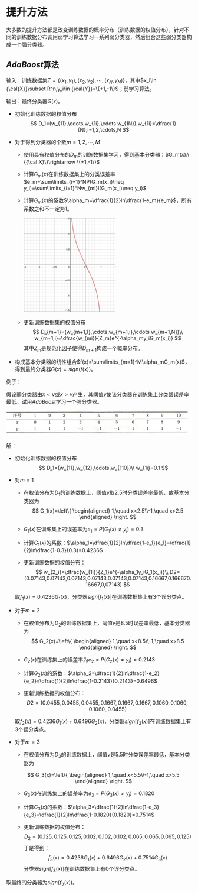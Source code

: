 # 提升方法

大多数的提升方法都是改变训练数据的概率分布（训练数据的权值分布），针对不同的训练数据分布调用弱学习算法学习一系列弱分类器，然后组合这些弱分类器构成一个强分类器。

## $AdaBoost$算法

输入：训练数据集$T=\{(x_1,y_1),(x_2,y_2),\cdots,(x_N,y_N)\}$，其中$x_i\in {\cal{X}}\subset R^n,y_i\in {\cal{Y}}=\{+1,-1\}$；弱学习算法。

输出：最终分类器$G(x)$。

* 初始化训练数据的权值分布
  $$
  D_1=(w_{11},\cdots,w_{1i},\cdots w_{1N}),w_{1i}=\dfrac{1}{N},i=1,2,\cdots,N
  $$

* 对于得到分类器的个数$m=1,2,\cdots,M$

  * 使用具有权值分布的$D_m$的训练数据集学习，得到基本分类器：$G_m(x):\{{\cal X}\}\rightarrow \{+1,-1\}$

  * 计算$G_m(x)$在训练数据集上的分类误差率$e_m=\sum\limits_{i=1}^NP(G_m(x_i)\neq y_i)=\sum\limits_{i=1}^Nw_{mi}I(G_m(x_i)\neq y_i)$

  * 计算$G_m(x)$的系数$\alpha_m=\dfrac{1}{2}ln\dfrac{1-e_m}{e_m}$，所有系数之和不一定为$1$。

    <img src="提升方法.assets/30EE6CF1DA4F8BBE87C8E42C9D6587B2.png" alt="30EE6CF1DA4F8BBE87C8E42C9D6587B2" style="zoom:25%;" />

  * 更新训练数据集的权值分布
    $$
    D_{m+1}=(w_{m+1,1},\cdots,w_{m+1,i},\cdots w_{m+1,N})\\
    w_{m+1,i}=\dfrac{w_{mi}}{Z_m}e^{-\alpha_my_iG_m(x_i)}
    $$
    其中$Z_m$是规范化因子使得$D_{m+1}$构成一个概率分布。

* 构成基本分类器的线性组合$f(x)=\sum\limits_{m=1}^M\alpha_mG_m(x)$，得到最终分类器$G(x)=sign(f(x))$。

  

例子：

假设弱分类器由$x<v$或$x>v$产生，其阈值$v$使该分类器在训练集上分类器误差率最低。试用$AdaBoost$学习一个强分类器。

<img src="提升方法.assets/image-20211129100132272.png" alt="image-20211129100132272" style="zoom:67%;" />

解：

* 初始化训练数据的权值分布
  $$
  D_1=(w_{11},w_{12},\cdots,w_{110})\\
  w_{1i}=0.1
  $$

* 对$m=1$

  * 在权值分布为$D_1$的训练数据上，阈值$v$取$2.5$时分类误差率最低，故基本分类器为
    $$
    G_1(x)=\left\{
    \begin{aligned}
    1,\quad x<2.5\\-1,\quad x>2.5
    \end{aligned}
    \right.
    $$

  * $G_1(x)$在训练集上的误差率为$e_1=P(G_1(x)\neq y_i)=0.3$

  * 计算$G_1(x)$的系数：$\alpha_1=\dfrac{1}{2}ln\dfrac{1-e_1}{e_1}=\dfrac{1}{2}ln\dfrac{1-0.3}{0.3}=0.4236$

  * 更新训练数据的权值分布：
    $$
    w_{2_i}=\dfrac{w_{1i}}{Z_1}e^{-\alpha_1y_iG_1(x_i)}\\
    D2=(0.07143,0.07143,0.07143,0.07143,0.07143,0.07143,0.16667,0.166670.16667,0,07143)
    $$

  取$f_1(x)=0.4236G_1(x)$，分类器$sign[f_1(x)]$在训练数据集上有$3$个误分类点。

* 对于$m=2$

  * 在权值分布为$D_2$的训练数据集上，阈值$v$是$8.5$时误差率最低，基本分类器为
    $$
    G_2(x)=\left\{
    \begin{aligned}
    1,\quad x<8.5\\-1,\quad x>8.5
    \end{aligned}
    \right.
    $$

  * $G_2(x)$在训练集上的误差率为$e_2=P(G_2(x)\neq y_i)=0.2143$

  * 计算$G_2(x)$的系数：$\alpha_2=\dfrac{1}{2}ln\dfrac{1-e_2}{e_2}=\dfrac{1}{2}ln\dfrac{1-0.2143}{0.2143}=0.6496$

  * 更新训练数据的权值分布：
    $$
    D2=(0.0455,0.0455,0.0455,0.1667,0.1667,0.1667,0.1060,0.1060,0.1060,,0.0455)
    $$

  取$f_2(x)=0.4236G_1(x)+0.6496G_2(x)$，分类器$sign[f_2(x)]$在训练数据集上有$3$个误分类点。

* 对于$m=3$

  * 在权值分布为$D_3$的训练数据上，阈值$v$是$5.5$时分类误差率最低，基本分类器为

  $$
  G_3(x)=\left\{
  \begin{aligned}
  1,\quad x<5.5\\-1,\quad x>5.5
  \end{aligned}
  \right.
  $$

  * $G_3(x)$在训练集上的误差率为$e_3=P(G_3(x)\neq y_i)=0.1820$

  * 计算$G_3(x)$的系数：$\alpha_3=\dfrac{1}{2}ln\dfrac{1-e_3}{e_3}=\dfrac{1}{2}ln\dfrac{1-0.1820}{0.1820}=0.7514$

  * 更新训练数据的权值分布：
    $$
    D_2=(0.125,0.125,0.125,0.102,0.102,0.102,0.065,0.065,0.065,0.125)
    $$
    于是得到：
    $$
    f_3(x)=0.4236G_1(x)+0.6496G_2(x)+0.7514G_3(x)
    $$
    分类器$sign[f_3(x)]$在训练数据集上有$0$个误分类点。

取最终的分类器为$sign(f_3(x))$。